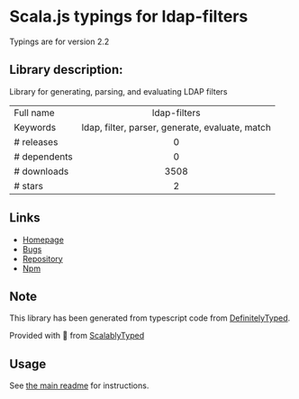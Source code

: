 
# Scala.js typings for ldap-filters

Typings are for version 2.2

## Library description:
Library for generating, parsing, and evaluating LDAP filters

|                    |                 |
| ------------------ | :-------------: |
| Full name          | ldap-filters |
| Keywords           | ldap, filter, parser, generate, evaluate, match |
| # releases         | 0 |
| # dependents       | 0 |
| # downloads        | 3508 |
| # stars            | 2 |

## Links
- [Homepage](https://github.com/tapmodo/node-ldap-filters)
- [Bugs](https://github.com/tapmodo/node-ldap-filters/issues)
- [Repository](https://github.com/tapmodo/node-ldap-filters)
- [Npm](https://www.npmjs.com/package/ldap-filters)
    


## Note
This library has been generated from typescript code from [DefinitelyTyped](https://definitelytyped.org).

Provided with :purple_heart: from [ScalablyTyped](https://github.com/oyvindberg/ScalablyTyped)

## Usage
See [the main readme](../../readme.md) for instructions.


